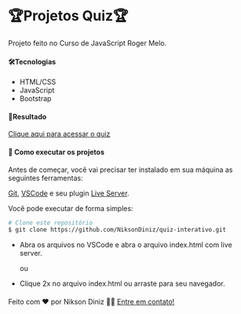 # :trophy:Projetos Quiz:trophy:



Projeto feito no Curso de JavaScript Roger Melo.

#### 🛠Tecnologias

- HTML/CSS
- JavaScript
- Bootstrap

#### 🎨Resultado

[Clique aqui para acessar o quiz](https://quiz-simpsons-nd.netlify.app/)

#### 🚀 Como executar os projetos

Antes de começar, você vai precisar ter instalado em sua máquina as seguintes ferramentas:

[Git](https://git-scm.com/), [VSCode](https://code.visualstudio.com/) e seu plugin [Live Server](https://marketplace.visualstudio.com/items?itemName=ritwickdey.LiveServer).

Você pode executar de forma simples:

```bash
# Clone este repositório
$ git clone https://github.com/NiksonDiniz/quiz-interativo.git
```

- Abra os arquivos no VSCode e abra o arquivo index.html com live server.

  ou

- Clique 2x no arquivo index.html ou arraste para seu navegador.

#### 

Feito com ❤️ por Nikson Diniz 👋🏽 [Entre em contato!](https://www.linkedin.com/in/niksondiniz/)

